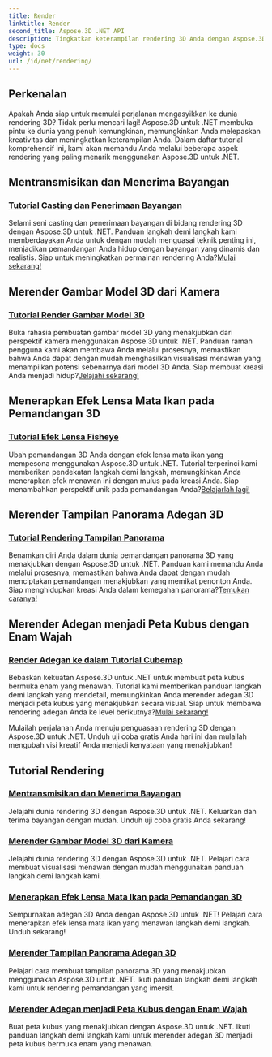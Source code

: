 ```yaml
---
title: Render
linktitle: Render
second_title: Aspose.3D .NET API
description: Tingkatkan keterampilan rendering 3D Anda dengan Aspose.3D untuk .NET! Ciptakan bayangan, ciptakan visualisasi menawan, terapkan efek lensa mata ikan, dan banyak lagi.
type: docs
weight: 30
url: /id/net/rendering/
---
```

## Perkenalan

Apakah Anda siap untuk memulai perjalanan mengasyikkan ke dunia rendering 3D? Tidak perlu mencari lagi! Aspose.3D untuk .NET membuka pintu ke dunia yang penuh kemungkinan, memungkinkan Anda melepaskan kreativitas dan meningkatkan keterampilan Anda. Dalam daftar tutorial komprehensif ini, kami akan memandu Anda melalui beberapa aspek rendering yang paling menarik menggunakan Aspose.3D untuk .NET.

## Mentransmisikan dan Menerima Bayangan
### [Tutorial Casting dan Penerimaan Bayangan](./cast-receive-shadows/)
 Selami seni casting dan penerimaan bayangan di bidang rendering 3D dengan Aspose.3D untuk .NET. Panduan langkah demi langkah kami memberdayakan Anda untuk dengan mudah menguasai teknik penting ini, menjadikan pemandangan Anda hidup dengan bayangan yang dinamis dan realistis. Siap untuk meningkatkan permainan rendering Anda?[Mulai sekarang!](./cast-receive-shadows/)

## Merender Gambar Model 3D dari Kamera
### [Tutorial Render Gambar Model 3D](./render-3d-model-image/)
Buka rahasia pembuatan gambar model 3D yang menakjubkan dari perspektif kamera menggunakan Aspose.3D untuk .NET. Panduan ramah pengguna kami akan membawa Anda melalui prosesnya, memastikan bahwa Anda dapat dengan mudah menghasilkan visualisasi menawan yang menampilkan potensi sebenarnya dari model 3D Anda. Siap membuat kreasi Anda menjadi hidup?[Jelajahi sekarang!](./render-3d-model-image/)

## Menerapkan Efek Lensa Mata Ikan pada Pemandangan 3D
### [Tutorial Efek Lensa Fisheye](./fisheye-lens-effect-3d-scene/)
 Ubah pemandangan 3D Anda dengan efek lensa mata ikan yang mempesona menggunakan Aspose.3D untuk .NET. Tutorial terperinci kami memberikan pendekatan langkah demi langkah, memungkinkan Anda menerapkan efek menawan ini dengan mulus pada kreasi Anda. Siap menambahkan perspektif unik pada pemandangan Anda?[Belajarlah lagi!](./fisheye-lens-effect-3d-scene/)

## Merender Tampilan Panorama Adegan 3D
### [Tutorial Rendering Tampilan Panorama](./render-panorama-view/)
Benamkan diri Anda dalam dunia pemandangan panorama 3D yang menakjubkan dengan Aspose.3D untuk .NET. Panduan kami memandu Anda melalui prosesnya, memastikan bahwa Anda dapat dengan mudah menciptakan pemandangan menakjubkan yang memikat penonton Anda. Siap menghidupkan kreasi Anda dalam kemegahan panorama?[Temukan caranya!](./render-panorama-view/)

## Merender Adegan menjadi Peta Kubus dengan Enam Wajah
### [Render Adegan ke dalam Tutorial Cubemap](./render-scene-cubemap/)
 Bebaskan kekuatan Aspose.3D untuk .NET untuk membuat peta kubus bermuka enam yang menawan. Tutorial kami memberikan panduan langkah demi langkah yang mendetail, memungkinkan Anda merender adegan 3D menjadi peta kubus yang menakjubkan secara visual. Siap untuk membawa rendering adegan Anda ke level berikutnya?[Mulai sekarang!](./render-scene-cubemap/)

Mulailah perjalanan Anda menuju penguasaan rendering 3D dengan Aspose.3D untuk .NET. Unduh uji coba gratis Anda hari ini dan mulailah mengubah visi kreatif Anda menjadi kenyataan yang menakjubkan!
## Tutorial Rendering
### [Mentransmisikan dan Menerima Bayangan](./cast-receive-shadows/)
Jelajahi dunia rendering 3D dengan Aspose.3D untuk .NET. Keluarkan dan terima bayangan dengan mudah. Unduh uji coba gratis Anda sekarang!
### [Merender Gambar Model 3D dari Kamera](./render-3d-model-image/)
Jelajahi dunia rendering 3D dengan Aspose.3D untuk .NET. Pelajari cara membuat visualisasi menawan dengan mudah menggunakan panduan langkah demi langkah kami.
### [Menerapkan Efek Lensa Mata Ikan pada Pemandangan 3D](./fisheye-lens-effect-3d-scene/)
Sempurnakan adegan 3D Anda dengan Aspose.3D untuk .NET! Pelajari cara menerapkan efek lensa mata ikan yang menawan langkah demi langkah. Unduh sekarang!
### [Merender Tampilan Panorama Adegan 3D](./render-panorama-view/)
Pelajari cara membuat tampilan panorama 3D yang menakjubkan menggunakan Aspose.3D untuk .NET. Ikuti panduan langkah demi langkah kami untuk rendering pemandangan yang imersif.
### [Merender Adegan menjadi Peta Kubus dengan Enam Wajah](./render-scene-cubemap/)
Buat peta kubus yang menakjubkan dengan Aspose.3D untuk .NET. Ikuti panduan langkah demi langkah kami untuk merender adegan 3D menjadi peta kubus bermuka enam yang menawan.